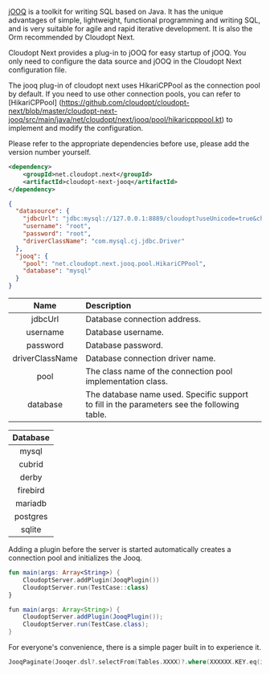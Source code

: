 [jOOQ](http://www.jooq.org/) is a toolkit for writing SQL based on Java. It has the unique advantages of simple, lightweight, functional programming and writing SQL, and is very suitable for agile and rapid iterative development. It is also the Orm recommended by Cloudopt Next.

Cloudopt Next provides a plug-in to jOOQ for easy startup of jOOQ. You only need to configure the data source and jOOQ in the Cloudopt Next configuration file.

The jooq plug-in of cloudopt next uses HikariCPPool as the connection pool by default. If you need to use other connection pools, you can refer to [HikariCPPool] (https://github.com/cloudopt/cloudopt-next/blob/master/cloudopt-next-jooq/src/main/java/net/cloudopt/next/jooq/pool/hikaricpppool.kt) to implement and modify the configuration.

Please refer to the appropriate dependencies before use, please add the version number yourself.

````xml
<dependency>
    <groupId>net.cloudopt.next</groupId>
    <artifactId>cloudopt-next-jooq</artifactId>
</dependency>
````

````json
{
  "datasource": {
    "jdbcUrl": "jdbc:mysql://127.0.0.1:8889/cloudopt?useUnicode=true&character_set_server=utf8mb4&serverTimezone=UTC&useSSL=false&allowPublicKeyRetrieval=true",
    "username": "root",
    "password": "root",
    "driverClassName": "com.mysql.cj.jdbc.Driver"
  },
  "jooq": {
    "pool": "net.cloudopt.next.jooq.pool.HikariCPPool",
    "database": "mysql"
  }
}
````

| Name     | Description|
|:--------:|:-------|
| jdbcUrl| Database connection address.      |
| username| Database username.      |
| password| Database password.      |
| driverClassName| Database connection driver name.      |
| pool| The class name of the connection pool implementation class.      |
| database| The database name used. Specific support to fill in the parameters see the following table.    |

| Database     |
|:--------:|
| mysql|
| cubrid|
| derby|
| firebird|
| mariadb|
| postgres|
| sqlite|

Adding a plugin before the server is started automatically creates a connection pool and initializes the Jooq.

````kotlin
fun main(args: Array<String>) {
    CloudoptServer.addPlugin(JooqPlugin())
    CloudoptServer.run(TestCase::class)
}
````

````java
fun main(args: Array<String>) {
    CloudoptServer.addPlugin(JooqPlugin());
    CloudoptServer.run(TestCase.class);
}
````

For everyone's convenience, there is a simple pager built in to experience it.

````kotlin
JooqPaginate(Jooqer.dsl?.selectFrom(Tables.XXXX)?.where(XXXXXX.KEY.eq(id))!!,20,page).find(XXXXX::class.java)
````